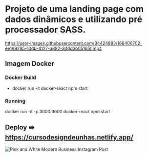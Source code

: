 # Projeto de uma landing page com dados dinâmicos e utilizando pré processador SASS.


https://user-images.githubusercontent.com/84424883/168406702-ee169295-10db-4127-a892-34dd3b05165f.mp4






## Imagem Docker
### Docker Build
- docker run -it docker-react npm start

### Running

docker run -it -p 3000:3000 docker-react npm start


## Deploy ➡️ https://cursodesigndeunhas.netlify.app/

![Pink and White Modern Business Instagram Post](https://user-images.githubusercontent.com/84424883/163746381-c5fc1a7d-aabf-4c46-b2e4-2cac735b929a.png)



